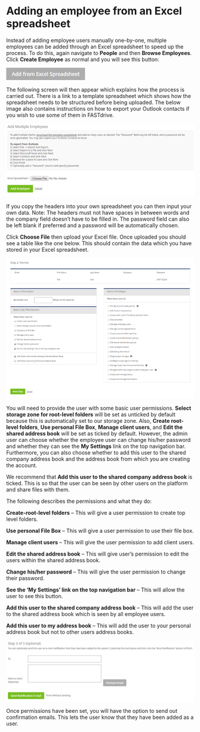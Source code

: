 # Adding an employee from an Excel spreadsheet

Instead of adding employee users manually one-by-one, multiple employees can be added through an Excel spreadsheet to speed up the process. To do this, again navigate to __People__ and then __Browse Employees__. Click __Create Employee__ as normal and you will see this button:

![Image65](files/Image65.png)

The following screen will then appear which explains how the process is carried out. There is a link to a template spreadsheet which shows how the spreadsheet needs to be structured before being uploaded. The below image also contains instructions on how to export your Outlook contacts if you wish to use some of them in FASTdrive.

![Image66](files/Image66.png)

If you copy the headers into your own spreadsheet you can then input your own data. Note: The headers must not have spaces in between words and the company field doesn’t have to be filled in. The password field can also be left blank if preferred and a password will be automatically chosen.

Click __Choose File__ then upload your Excel file. Once uploaded you should see a table like the one below. This should contain the data which you have stored in your Excel spreadsheet.

![Image67](files/Image67.png)

You will need to provide the user with some basic user permissions. __Select storage zone for root-level folders__ will be set as unticked by default because this is automatically set to our storage zone. Also, __Create root-level folders__, __Use personal File Box__, __Manage client users__, and __Edit the shared address book__ will be set as ticked by default. However, the admin user can choose whether the employee user can change his/her password and whether they can see the __My Settings__ link on the top navigation bar. Furthermore, you can also choose whether to add this user to the shared company address book and the address book from which you are creating the account.

We recommend that __Add this user to the shared company address book__ is ticked. This is so that the user can be seen by other users on the platform and share files with them.

The following describes the permissions and what they do:

__Create-root-level folders__ – This will give a user permission to create top level folders.

__Use personal File Box__ – This will give a user permission to use their file box.

__Manage client users__ – This will give the user permission to add client users.

__Edit the shared address book__ – This will give user’s permission to edit the users within the shared address book.

__Change his/her password__ – This will give the user permission to change their password.

__See the ‘My Settings’ link on the top navigation bar__ – This will allow the user to see this button.

__Add this user to the shared company address book__ – This will add the user to the shared address book which is seen by all employee users.

__Add this user to my address book__ – This will add the user to your personal address book but not to other users address books.

![Image68](files/Image68.png)

Once permissions have been set, you will have the option to send out confirmation emails. This lets the user know that they have been added as a user.
